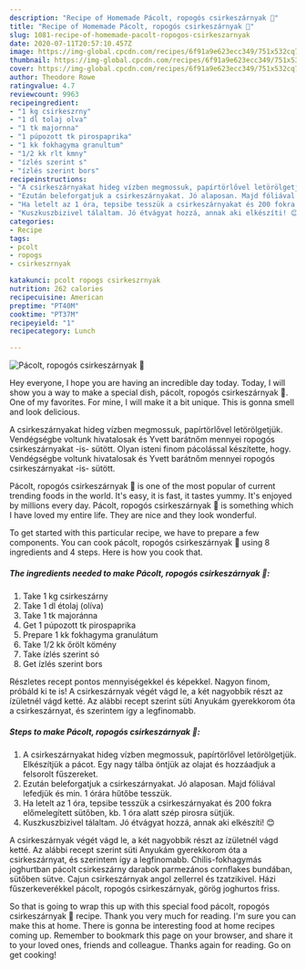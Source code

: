 ```yaml
---
description: "Recipe of Homemade Pácolt, ropogós csirkeszárnyak 🐔"
title: "Recipe of Homemade Pácolt, ropogós csirkeszárnyak 🐔"
slug: 1081-recipe-of-homemade-pacolt-ropogos-csirkeszarnyak
date: 2020-07-11T20:57:10.457Z
image: https://img-global.cpcdn.com/recipes/6f91a9e623ecc349/751x532cq70/pacolt-ropogos-csirkeszarnyak-🐔-recept-foto.jpg
thumbnail: https://img-global.cpcdn.com/recipes/6f91a9e623ecc349/751x532cq70/pacolt-ropogos-csirkeszarnyak-🐔-recept-foto.jpg
cover: https://img-global.cpcdn.com/recipes/6f91a9e623ecc349/751x532cq70/pacolt-ropogos-csirkeszarnyak-🐔-recept-foto.jpg
author: Theodore Rowe
ratingvalue: 4.7
reviewcount: 9963
recipeingredient:
- "1 kg csirkeszrny"
- "1 dl tolaj olva"
- "1 tk majornna"
- "1 púpozott tk pirospaprika"
- "1 kk fokhagyma granultum"
- "1/2 kk rlt kmny"
- "ízlés szerint s"
- "ízlés szerint bors"
recipeinstructions:
- "A csirkeszárnyakat hideg vízben megmossuk, papírtörlővel letörölgetjük. Elkészítjük a pácot. Egy nagy tálba öntjük az olajat és hozzáadjuk a felsorolt fűszereket."
- "Ezután beleforgatjuk a csirkeszárnyakat. Jó alaposan. Majd fóliával lefedjük és min. 1 órára hűtőbe tesszük."
- "Ha letelt az 1 óra, tepsibe tesszük a csirkeszárnyakat és 200 fokra előmelegített sütőben, kb. 1 óra alatt szép pirosra sütjük."
- "Kuszkuszbizivel tálaltam. Jó étvágyat hozzá, annak aki elkészíti! 😊"
categories:
- Recipe
tags:
- pcolt
- ropogs
- csirkeszrnyak

katakunci: pcolt ropogs csirkeszrnyak 
nutrition: 262 calories
recipecuisine: American
preptime: "PT40M"
cooktime: "PT37M"
recipeyield: "1"
recipecategory: Lunch

---
```



![Pácolt, ropogós csirkeszárnyak 🐔](https://img-global.cpcdn.com/recipes/6f91a9e623ecc349/751x532cq70/pacolt-ropogos-csirkeszarnyak-🐔-recept-foto.jpg)

Hey everyone, I hope you are having an incredible day today. Today, I will show you a way to make a special dish, pácolt, ropogós csirkeszárnyak 🐔. One of my favorites. For mine, I will make it a bit unique. This is gonna smell and look delicious.

A csirkeszárnyakat hideg vízben megmossuk, papírtörlővel letörölgetjük. Vendégségbe voltunk hivatalosak és Yvett barátnőm mennyei ropogós csirkeszárnyakat -is- sütött. Olyan isteni finom pácolással készítette, hogy. Vendégségbe voltunk hivatalosak és Yvett barátnőm mennyei ropogós csirkeszárnyakat -is- sütött.

Pácolt, ropogós csirkeszárnyak 🐔 is one of the most popular of current trending foods in the world. It's easy, it is fast, it tastes yummy. It's enjoyed by millions every day. Pácolt, ropogós csirkeszárnyak 🐔 is something which I have loved my entire life. They are nice and they look wonderful.


To get started with this particular recipe, we have to prepare a few components. You can cook pácolt, ropogós csirkeszárnyak 🐔 using 8 ingredients and 4 steps. Here is how you cook that.

<!--inarticleads1-->

##### The ingredients needed to make Pácolt, ropogós csirkeszárnyak 🐔:

1. Take 1 kg csirkeszárny
1. Take 1 dl étolaj (olíva)
1. Take 1 tk majoránna
1. Get 1 púpozott tk pirospaprika
1. Prepare 1 kk fokhagyma granulátum
1. Take 1/2 kk őrölt kömény
1. Take ízlés szerint só
1. Get ízlés szerint bors


Részletes recept pontos mennyiségekkel és képekkel. Nagyon finom, próbáld ki te is! A csirkeszárnyak végét vágd le, a két nagyobbik részt az ízületnél vágd ketté. Az alábbi recept szerint süti Anyukám gyerekkorom óta a csirkeszárnyat, és szerintem így a legfinomabb. 

<!--inarticleads2-->

##### Steps to make Pácolt, ropogós csirkeszárnyak 🐔:

1. A csirkeszárnyakat hideg vízben megmossuk, papírtörlővel letörölgetjük. Elkészítjük a pácot. Egy nagy tálba öntjük az olajat és hozzáadjuk a felsorolt fűszereket.
1. Ezután beleforgatjuk a csirkeszárnyakat. Jó alaposan. Majd fóliával lefedjük és min. 1 órára hűtőbe tesszük.
1. Ha letelt az 1 óra, tepsibe tesszük a csirkeszárnyakat és 200 fokra előmelegített sütőben, kb. 1 óra alatt szép pirosra sütjük.
1. Kuszkuszbizivel tálaltam. Jó étvágyat hozzá, annak aki elkészíti! 😊


A csirkeszárnyak végét vágd le, a két nagyobbik részt az ízületnél vágd ketté. Az alábbi recept szerint süti Anyukám gyerekkorom óta a csirkeszárnyat, és szerintem így a legfinomabb. Chilis-fokhagymás joghurtban pácolt csirkeszárny darabok parmezános cornflakes bundában, sütőben sütve. Cajun csirkeszárnyak angol zellerrel és tzatzikivel. Házi fűszerkeverékkel pácolt, ropogós csirkeszárnyak, görög joghurtos friss. 

So that is going to wrap this up with this special food pácolt, ropogós csirkeszárnyak 🐔 recipe. Thank you very much for reading. I'm sure you can make this at home. There is gonna be interesting food at home recipes coming up. Remember to bookmark this page on your browser, and share it to your loved ones, friends and colleague. Thanks again for reading. Go on get cooking!
